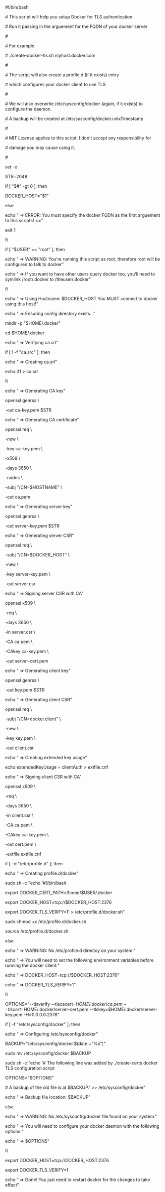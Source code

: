 \#!/bin/bash

\# This script will help you setup Docker for TLS authentication.

\# Run it passing in the arguement for the FQDN of your docker server

\#

\# For example:

\#    ./create-docker-tls.sh myhost.docker.com

\#

\# The script will also create a profile.d \(if it exists\) entry

\# which configures your docker client to use TLS

\#

\# We will also overwrite /etc/sysconfig/docker \(again, if it exists\) to configure the daemon.

\# A backup will be created at /etc/sysconfig/docker.unixTimestamp

\#

\# MIT License applies to this script.  I don't accept any responsibility for

\# damage you may cause using it.

\#



set -e

STR=2048

if \[ "$\#" -gt 0 \]; then

  DOCKER\_HOST="$1"

else

  echo " =&gt; ERROR: You must specify the docker FQDN as the first arguement to this scripts! &lt;="

  exit 1

fi



if \[ "$USER" == "root" \]; then

  echo " =&gt; WARNING: You're running this script as root, therefore root will be configured to talk to docker"

  echo " =&gt; If you want to have other users query docker too, you'll need to symlink /root/.docker to /theuser/.docker"

fi



echo " =&gt; Using Hostname: $DOCKER\_HOST  You MUST connect to docker using this host!"



echo " =&gt; Ensuring config directory exists..."

mkdir -p "$HOME/.docker"

cd $HOME/.docker



echo " =&gt; Verifying ca.srl"

if \[ ! -f "ca.src" \]; then

  echo " =&gt; Creating ca.srl"

  echo 01 &gt; ca.srl

fi



echo " =&gt; Generating CA key"

openssl genrsa \

  -out ca-key.pem $STR



echo " =&gt; Generating CA certificate"

openssl req \

  -new \

  -key ca-key.pem \

  -x509 \

  -days 3650 \

  -nodes \

  -subj "/CN=$HOSTNAME" \

  -out ca.pem



echo " =&gt; Generating server key"

openssl genrsa \

  -out server-key.pem $STR



echo " =&gt; Generating server CSR"

openssl req \

  -subj "/CN=$DOCKER\_HOST" \

  -new \

  -key server-key.pem \

  -out server.csr



echo " =&gt; Signing server CSR with CA"

openssl x509 \

  -req \

  -days 3650 \

  -in server.csr \

  -CA ca.pem \

  -CAkey ca-key.pem \

  -out server-cert.pem



echo " =&gt; Generating client key"

openssl genrsa \

  -out key.pem $STR



echo " =&gt; Generating client CSR"

openssl req \

  -subj "/CN=docker.client" \

  -new \

  -key key.pem \

  -out client.csr



echo " =&gt; Creating extended key usage"

echo extendedKeyUsage = clientAuth &gt; extfile.cnf



echo " =&gt; Signing client CSR with CA"

openssl x509 \

  -req \

  -days 3650 \

  -in client.csr \

  -CA ca.pem \

  -CAkey ca-key.pem \

  -out cert.pem \

  -extfile extfile.cnf



if \[ -d "/etc/profile.d" \]; then

  echo " =&gt; Creating profile.d/docker"

  sudo sh -c "echo '\#!/bin/bash

export DOCKER\_CERT\_PATH=/home/$USER/.docker

export DOCKER\_HOST=tcp://$DOCKER\_HOST:2376

export DOCKER\_TLS\_VERIFY=1' &gt; /etc/profile.d/docker.sh"

  sudo chmod +x /etc/profile.d/docker.sh

  source /etc/profile.d/docker.sh

else

  echo " =&gt; WARNING: No /etc/profile.d directoy on your system."

  echo " =&gt;   You will need to set the following environment variables before running the docker client:"

  echo " =&gt;   DOCKER\_HOST=tcp://$DOCKER\_HOST:2376"

  echo " =&gt;   DOCKER\_TLS\_VERIFY=1"

fi



OPTIONS="--tlsverify --tlscacert=$HOME/.docker/ca.pem --tlscert=$HOME/.docker/server-cert.pem --tlskey=$HOME/.docker/server-key.pem -H=0.0.0.0:2376"

if \[ -f "/etc/sysconfig/docker" \]; then

  echo " =&gt; Configuring /etc/sysconfig/docker"

  BACKUP="/etc/sysconfig/docker.$\(date +"%s"\)"

  sudo mv /etc/sysconfig/docker $BACKUP

  sudo sh -c "echo '\# The following line was added by ./create-certs docker TLS configuration script

OPTIONS=\"$OPTIONS\"

\# A backup of the old file is at $BACKUP.' &gt;&gt; /etc/sysconfig/docker"

  echo " =&gt; Backup file location: $BACKUP"

else

  echo " =&gt; WARNING: No /etc/sysconfig/docker file found on your system."

  echo " =&gt;   You will need to configure your docker daemon with the following options:"

  echo " =&gt;   $OPTIONS"

fi



export DOCKER\_HOST=tcp://DOCKER\_HOST:2376

export DOCKER\_TLS\_VERIFY=1

echo " =&gt; Done! You just need to restart docker for the changes to take effect"



